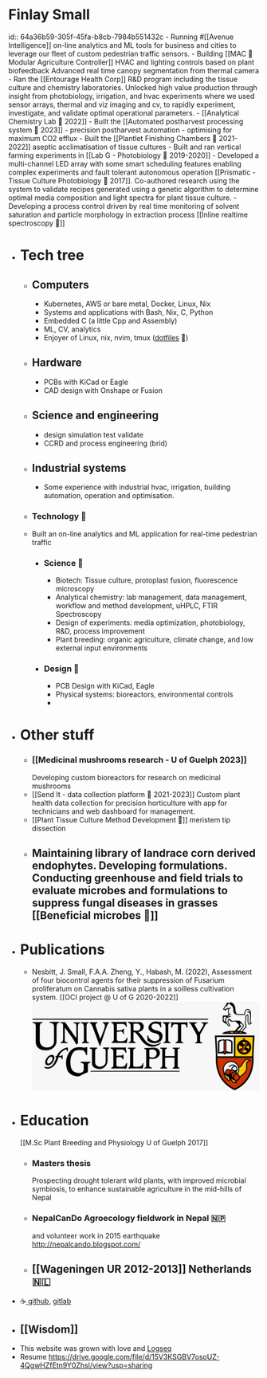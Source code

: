 # Finlay Small
id:: 64a36b59-305f-45fa-b8cb-7984b551432c
	- Running #[[Avenue Intelligence]] on-line analytics and ML tools for business and cities to leverage our fleet of custom pedestrian traffic sensors.
	- Building [[MAC 🌱 Modular Agriculture Controller]]
	  HVAC and lighting controls based on plant biofeedback
	  Advanced real time canopy segmentation from thermal camera
	- Ran the [[Entourage Health Corp]] R&D program including the tissue culture and chemistry laboratories. Unlocked high value production through insight from photobiology, irrigation, and hvac experiments where we used sensor arrays, thermal and viz imaging and cv, to rapidly experiment, investigate, and validate optimal operational parameters.
		- [[Analytical Chemistry Lab 🧪 2022]]
		- Built the [[Automated postharvest processing system 🍃 2023]] - precision postharvest automation - optimising for maximum CO2 efflux
		- Built the [[Plantlet Finishing Chambers 🌿 2021-2022]] aseptic acclimatisation of tissue cultures
		- Built and ran vertical farming experiments in [[Lab G - Photobiology 🌈 2019-2020]]
	- Developed a multi-channel LED array with some smart scheduling features enabling complex experiments and fault tolerant autonomous operation [[Prismatic - Tissue Culture Photobiology 🌈 2017]]. Co-authored research using the system to validate recipes generated using a genetic algorithm to determine optimal media composition and light spectra for plant tissue culture.
	- Developing a process control driven by real time monitoring of solvent saturation and particle morphology in extraction process [[Inline realtime spectroscopy 🌈]]
- # Tech tree
	- ## Computers
		- Kubernetes, AWS or bare metal, Docker, Linux, Nix
		- Systems and applications with Bash, Nix, C, Python
		- Embedded C (a little Cpp and Assembly)
		- ML, CV, analytics
		- Enjoyer of Linux, nix, nvim, tmux ([dotfiles](https://github.com/bigFin/dotfiles/tree/sway) 🐧)
	- ## Hardware
		- PCBs with KiCad or Eagle
		- CAD design with Onshape or Fusion
	- ## Science and engineering
		- design simulation test validate
		- CCRD and process engineering (brid)
	- ## Industrial systems
		- Some experience with industrial hvac, irrigation, building automation, operation and optimisation.
	- ### Technology 🤖
	- Built an on-line analytics and ML application for real-time pedestrian traffic
		- ### Science 🔬
			- Biotech: Tissue culture, protoplast fusion, fluorescence microscopy
			- Analytical chemistry: lab management, data management, workflow and method development, uHPLC, FTIR Spectroscopy
			- Design of experiments: media optimization, photobiology, R&D, process improvement
			- Plant breeding: organic agriculture, climate change, and low external input environments
		- ### Design 📐
			- PCB Design with KiCad, Eagle
			- Physical systems: bioreactors, environmental controls
			-
- # Other stuff
	- ### [[Medicinal mushrooms research - U of Guelph 2023]]
	  Developing custom bioreactors for research on medicinal mushrooms
	- [[Send It - data collection platform 🔢 2021-2023]]
	  Custom plant health data collection for precision horticulture with app for technicians and web dashboard for management.
	- [[Plant Tissue Culture Method Development 🌱]] meristem tip dissection
	- Maintaining library of landrace corn derived endophytes. Developing formulations. Conducting greenhouse and field trials to evaluate microbes and formulations to suppress fungal diseases in grasses [[Beneficial microbes 🦠]]
		-
- # Publications
	- Nesbitt, J. Small, F.A.A. Zheng, Y., Habash, M. (2022), Assessment of four biocontrol agents for their suppression of Fusarium proliferatum on Cannabis sativa plants in a soilless cultivation system. [[OCI project @ U of G 2020-2022]]
	  ![image.png](../assets/image_1688441712215_0.png)
- # Education
  [[M.Sc Plant Breeding and Physiology U of Guelph 2017]]
	- ### Masters thesis 
	  Prospecting drought tolerant wild plants, with improved microbial symbiosis, to enhance sustainable agriculture in the mid-hills of Nepal
	- ### NepalCanDo Agroecology fieldwork in Nepal 🇳🇵
	  and volunteer work in 2015 earthquake
	  http://nepalcando.blogspot.com/
	- ## [[Wageningen UR 2012-2013]] Netherlands 🇳🇱
- ☕[ github](https://github.com/bigFin), [gitlab](https://gitlab.com/bigFinSmall)
- ## [[Wisdom]]
- This website was grown with love and [Logseq](https://logseq.com/)
- Resume https://drive.google.com/file/d/15V3KSGBV7osoUZ-4QgwHZfEtn9Y0Zhsl/view?usp=sharing